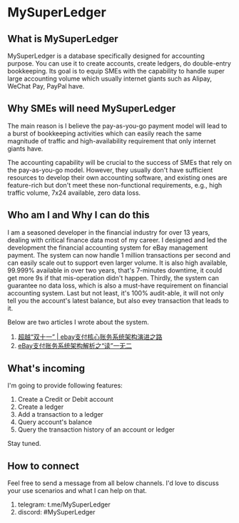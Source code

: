 # MySuperLedger

## What is MySuperLedger
MySuperLedger is a database specifically designed for accounting purpose. You can use it to create accounts, create ledgers, 
do double-entry bookkeeping. Its goal is to equip SMEs with the capability to handle super large accounting volume 
which usually internet giants such as Alipay, WeChat Pay, PayPal have.

## Why SMEs will need MySuperLedger
The main reason is I believe the pay-as-you-go payment model will lead to a burst of bookkeeping activities which can easily
reach the same magnitude of traffic and high-availability requirement that only internet giants have.

The accounting capability will be crucial to the success of SMEs that rely on the pay-as-you-go model. However, they usually 
don't have sufficient resources to develop their own accounting software, and existing ones are feature-rich but don't meet
these non-functional requirements, e.g., high traffic volume, 7x24 available, zero data loss.

## Who am I and Why I can do this
I am a seasoned developer in the financial industry for over 13 years, dealing with critical finance data most of my career.
I designed and led the development the financial accounting system for eBay management payment. The system can now handle 1 million transactions
per second and can easily scale out to support even larger volume. It is also high available, 99.999% available in over two years, 
that's 7-minutes downtime, it could get more 9s if that mis-operation didn't happen. Thirdly, the system can guarantee no data loss, which is
also a must-have requirement on financial accounting system. Last but not least, it's 100% audit-able, it will not only tell you the 
account's latest balance, but also evey transaction that leads to it.

Below are two articles I wrote about the system.
1. [超越“双十一” | ebay支付核心账务系统架构演进之路](https://mp.weixin.qq.com/s/O5_Rde5uUXvmBS2B7w2hOQ)
2. [eBay支付账务系统架构解析之“读”一无二](https://mp.weixin.qq.com/s?__biz=MzA3MDMyNDUzOQ==&mid=2650512756&idx=1&sn=04fd97a4c4129bb26c5dd3b6ea7e75f9&chksm=8731a520b0462c369671c63d06721ee7817984bf041964fbdeb24d513c9b31451cbb544ed2c1&scene=178&cur_album_id=1590887959409590275#rd)

## What's incoming
I'm going to provide following features:
1. Create a Credit or Debit account
2. Create a ledger
3. Add a transaction to a ledger
4. Query account's balance
5. Query the transaction history of an account or ledger

Stay tuned.

## How to connect
Feel free to send a message from all below channels. I'd love to discuss your use scenarios and what I can help on that.
1. telegram: t.me/MySuperLedger
2. discord: #MySuperLedger

